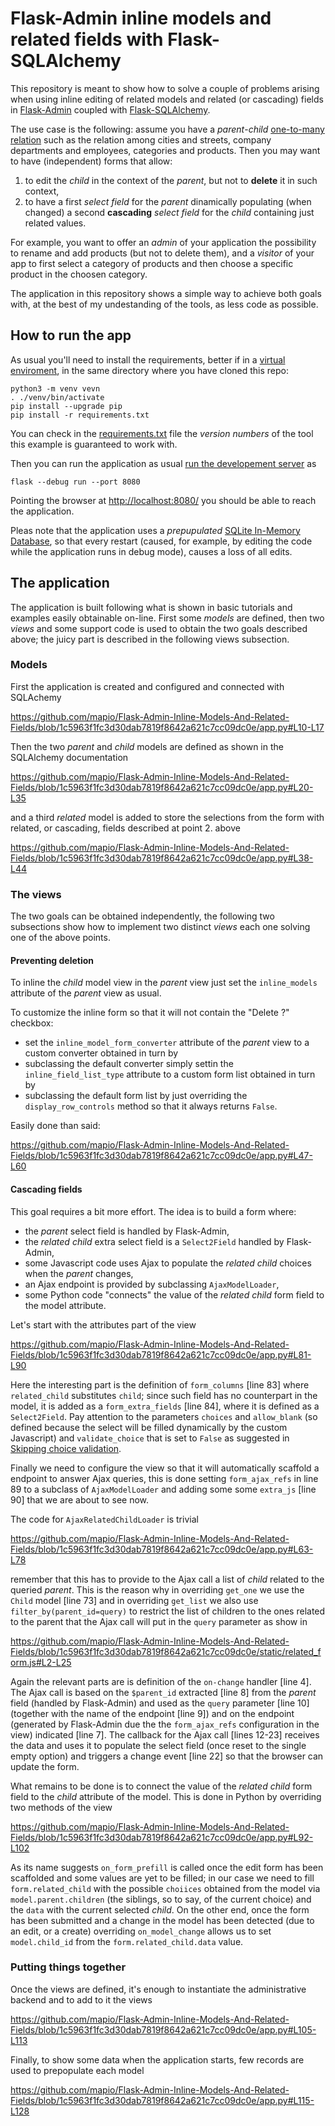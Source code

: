 # Flask-Admin inline models and related fields with Flask-SQLAlchemy

This repository is meant to show how to solve a couple of problems arising when
using inline editing of related models and related (or cascading) fields in
[Flask-Admin](https://flask-admin.readthedocs.io/) coupled with
[Flask-SQLAlchemy](https://flask-sqlalchemy.palletsprojects.com/).

The use case is the following: assume you have a *parent*-*child* [one-to-many
relation](https://docs.sqlalchemy.org/en/14/orm/basic_relationships.html#one-to-many)
such as the relation among cities and streets, company departments and
employees, categories and products. Then you may want to have (independent)
forms that allow:

1. to edit the *child* in the context of the *parent*, but not to **delete** it
  in such context,
2. to have a first *select field* for the *parent* dinamically populating (when
  changed) a second **cascading** *select field* for the *child* containing just
  related values.

For example, you want to offer an *admin* of your application the possibility to
rename and add products (but not to delete them), and a *visitor* of your app to
first select a category of products and then choose a specific product in the
choosen category.

The application in this repository shows a simple way to achieve both goals
with, at the best of my undestanding of the tools, as less code as possible.

## How to run the app

As usual you'll need to install the requirements, better if in a [virtual
enviroment](https://docs.python.org/3/tutorial/venv.html), in the same directory
where you have cloned this repo:

```shell
python3 -m venv vevn
. ./venv/bin/activate
pip install --upgrade pip
pip install -r requirements.txt
```

You can check in the [requirements.txt](/requirements.txt) file the *version
numbers* of the tool this example is guaranteed to work with.

Then you can run the application as usual [run the developement
server](https://flask.palletsprojects.com/en/2.2.x/cli/#run-the-development-server)
as

```shell
flask --debug run --port 8080
```

Pointing the browser at [http://localhost:8080/](http://localhost:8080/) you
should be able to reach the application.

Pleas note that the application uses a *prepupulated* [SQLite In-Memory
Database](https://www.sqlite.org/inmemorydb.html), so that every restart
(caused, for example, by editing the code while the application runs in debug
mode), causes a loss of all edits.

## The application

The application is built following what is shown in basic tutorials and examples
easily obtainable on-line. First some *models* are defined, then two *views* and
some support code is used to obtain the two goals described above; the juicy
part is described in the following views subsection.

### Models


First the application is created and configured and connected with SQLAchemy

https://github.com/mapio/Flask-Admin-Inline-Models-And-Related-Fields/blob/1c5963f1fc3d30dab7819f8642a621c7cc09dc0e/app.py#L10-L17

Then the two *parent* and *child* models are defined as shown in the SQLAlchemy
documentation

https://github.com/mapio/Flask-Admin-Inline-Models-And-Related-Fields/blob/1c5963f1fc3d30dab7819f8642a621c7cc09dc0e/app.py#L20-L35

and a third *related* model is added to store the selections from the form with
related, or cascading, fields described at point 2. above

https://github.com/mapio/Flask-Admin-Inline-Models-And-Related-Fields/blob/1c5963f1fc3d30dab7819f8642a621c7cc09dc0e/app.py#L38-L44

### The views

The two goals can be obtained independently, the following two subsections show
how to implement two distinct *views* each one solving one of the above points.

#### Preventing deletion

To inline the *child* model view in the *parent* view just set the
`inline_models` attribute of the *parent* view as usual. 

To customize the inline form so that it will not contain the "Delete ?"
checkbox:

* set the `inline_model_form_converter` attribute of the *parent* view to a
  custom converter obtained in turn by
* subclassing the default converter simply settin the `inline_field_list_type`
  attribute to a custom form list obtained in turn by
* subclassing the default form list by just overriding the
  `display_row_controls` method so that it always returns  `False`.

Easily done than said:

https://github.com/mapio/Flask-Admin-Inline-Models-And-Related-Fields/blob/1c5963f1fc3d30dab7819f8642a621c7cc09dc0e/app.py#L47-L60

#### Cascading fields

This goal requires a bit more effort. The idea is to build a form where:

* the *parent* select field is handled by Flask-Admin,
* the *related child* extra select field is a `Select2Field` handled by
  Flask-Admin,
* some Javascript code uses Ajax to populate the *related child* choices when
  the *parent* changes,
* an Ajax endpoint is provided by subclassing `AjaxModelLoader`,
* some Python code "connects" the value of the *related child* form field to the
  model attribute.

Let's start with the attributes part of the view

https://github.com/mapio/Flask-Admin-Inline-Models-And-Related-Fields/blob/1c5963f1fc3d30dab7819f8642a621c7cc09dc0e/app.py#L81-L90

Here the interesting part is the definition of `form_columns` [line 83] where
`related_child` substitutes `child`; since such field has no counterpart in the
model, it is added as a `form_extra_fields` [line 84], where it is defined as a
`Select2Field`. Pay attention to the parameters `choices` and `allow_blank` (so
defined because the select will be filled dynamically by the custom Javascript)
and `validate_choice` that is set to `False` as suggested in [Skipping choice
validation](https://wtforms.readthedocs.io/en/2.3.x/fields/#wtforms.fields.SelectField).

Finally we need to configure the view so that it will automatically scaffold a
endpoint to answer Ajax queries, this is done setting `form_ajax_refs` in line
89 to a subclass of `AjaxModelLoader` and adding some some `extra_js` [line 90]
that we are about to see now.

The code for `AjaxRelatedChildLoader` is trivial

https://github.com/mapio/Flask-Admin-Inline-Models-And-Related-Fields/blob/1c5963f1fc3d30dab7819f8642a621c7cc09dc0e/app.py#L63-L78

remember that this has to provide to the Ajax call a list of *child* related to
the queried *parent*. This is the reason why in overriding `get_one` we use the
`Child` model [line 73] and in overriding `get_list` we also use
`filter_by(parent_id=query)` to restrict the list of children to the ones
related to the parent that the Ajax call will put in the `query` parameter as
show in 

https://github.com/mapio/Flask-Admin-Inline-Models-And-Related-Fields/blob/1c5963f1fc3d30dab7819f8642a621c7cc09dc0e/static/related_form.js#L2-L25

Again the relevant parts are is definition of the `on-change` handler [line 4].
The Ajax call is based on the `$parent_id` extracted [line 8] from the *parent*
field (handled by Flask-Admin) and used as the `query` parameter [line 10]
(together with the name of the endpoint [line 9]) and on the endpoint (generated
by Flask-Admin due the the `form_ajax_refs` configuration in the view) indicated
[line 7]. The callback for the Ajax call [lines 12-23] receives the data and
uses it to populate the select field (once reset to the single empty option) and
triggers a change event [line 22] so that the browser can update the form.

What remains to be done is to connect the value of the *related child* form
field to the *child* attribute of the model. This is done in Python by
overriding two methods of the view

https://github.com/mapio/Flask-Admin-Inline-Models-And-Related-Fields/blob/1c5963f1fc3d30dab7819f8642a621c7cc09dc0e/app.py#L92-L102

As its name suggests `on_form_prefill` is called once the edit form has been
scaffolded and some values are yet to be filled; in our case we need to fill
`form.related_child` with the possible `choiices` obtained from the model via
`model.parent.children` (the siblings, so to say, of the current choice) and the
`data` with the current selected *child*. On the other end, once the form has
been submitted and a change in the model has been detected (due to an edit, or a
create) overriding `on_model_change` allows us to set `model.child_id` from the
`form.related_child.data` value.

### Putting things together

Once the views are defined, it's enough to instantiate the administrative
backend and to add to it the views

https://github.com/mapio/Flask-Admin-Inline-Models-And-Related-Fields/blob/1c5963f1fc3d30dab7819f8642a621c7cc09dc0e/app.py#L105-L113

Finally, to show some data when the application starts, few records are used to
prepopulate each model

https://github.com/mapio/Flask-Admin-Inline-Models-And-Related-Fields/blob/1c5963f1fc3d30dab7819f8642a621c7cc09dc0e/app.py#L115-L128